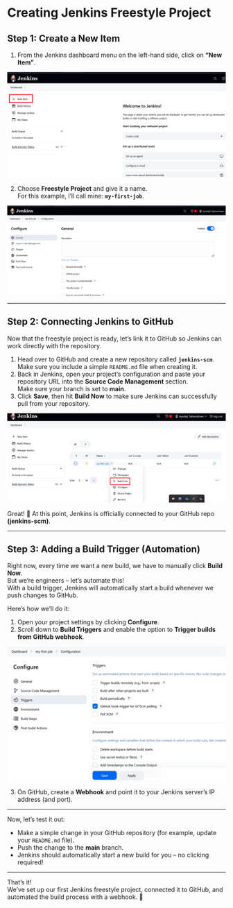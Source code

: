 # Creating Jenkins Freestyle Project


## Step 1: Create a New Item

1. From the Jenkins dashboard menu on the left-hand side, click on **“New Item”**.


![free_style_project](./images/free_style_project.png)

2. Choose **Freestyle Project** and give it a name.  
   For this example, I’ll call mine: **`my-first-job`**.

![my_first_job](./images/my_first_job.png)

---

## Step 2: Connecting Jenkins to GitHub

Now that the freestyle project is ready, let’s link it to GitHub so Jenkins can work directly with the repository.

1. Head over to GitHub and create a new repository called **`jenkins-scm`**.  
   Make sure you include a simple `README.md` file when creating it.
2. Back in Jenkins, open your project’s configuration and paste your repository URL into the **Source Code Management** section.  
   Make sure your branch is set to **main**.
3. Click **Save**, then hit **Build Now** to make sure Jenkins can successfully pull from your repository.

![build](./images/build.png)

Great! 🎉 At this point, Jenkins is officially connected to your GitHub repo **(jenkins-scm)**.

---

## Step 3: Adding a Build Trigger (Automation)

Right now, every time we want a new build, we have to manually click **Build Now**.  
But we’re engineers – let’s automate this!  
With a build trigger, Jenkins will automatically start a build whenever we push changes to GitHub.

Here’s how we’ll do it:

1. Open your project settings by clicking **Configure**.
2. Scroll down to **Build Triggers** and enable the option to **Trigger builds from GitHub webhook**.

![configure_trigger](./images/configure_trigger.png)

3. On GitHub, create a **Webhook** and point it to your Jenkins server’s IP address (and port).

---

Now, let’s test it out:

- Make a simple change in your GitHub repository (for example, update your `README.md` file).
- Push the change to the **main** branch.
- Jenkins should automatically start a new build for you – no clicking required!

---

That’s it!  
We’ve set up our first Jenkins freestyle project, connected it to GitHub, and automated the build process with a webhook. 🚀
